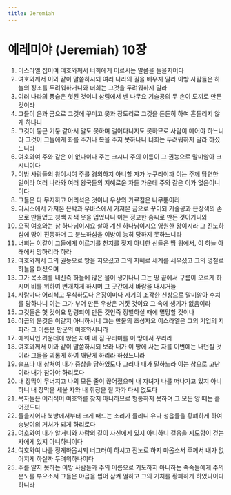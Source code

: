 ```yaml
---
title: Jeremiah
---
```


# 예레미야 (Jeremiah) 10장
1. 이스라엘 집이여 여호와께서 너희에게 이르시는 말씀을 들을지어다
1. 여호와께서 이와 같이 말씀하시되 여러 나라의 길을 배우지 말라 이방 사람들은 하늘의 징조를 두려워하거니와 너희는 그것을 두려워하지 말라
1. 여러 나라의 풍습은 헛된 것이니 삼림에서 벤 나무요 기술공의 두 손이 도끼로 만든 것이라
1. 그들이 은과 금으로 그것에 꾸미고 못과 장도리로 그것을 든든히 하여 흔들리지 않게 하나니
1. 그것이 둥근 기둥 같아서 말도 못하며 걸어다니지도 못하므로 사람이 메어야 하느니라 그것이 그들에게 화를 주거나 복을 주지 못하나니 너희는 두려워하지 말라 하셨느니라
1. 여호와여 주와 같은 이 없나이다 주는 크시니 주의 이름이 그 권능으로 말미암아 크시니이다
1. 이방 사람들의 왕이시여 주를 경외하지 아니할 자가 누구리이까 이는 주께 당연한 일이라 여러 나라와 여러 왕국들의 지혜로운 자들 가운데 주와 같은 이가 없음이니이다
1. 그들은 다 무지하고 어리석은 것이니 우상의 가르침은 나무뿐이라
1. 다시스에서 가져온 은박과 우바스에서 가져온 금으로 꾸미되 기술공과 은장색의 손으로 만들었고 청색 자색 옷을 입었나니 이는 정교한 솜씨로 만든 것이거니와
1. 오직 여호와는 참 하나님이시요 살아 계신 하나님이시요 영원한 왕이시라 그 진노하심에 땅이 진동하며 그 분노하심을 이방이 능히 당하지 못하느니라
1. 너희는 이같이 그들에게 이르기를 천지를 짓지 아니한 신들은 땅 위에서, 이 하늘 아래에서 망하리라 하라
1. 여호와께서 그의 권능으로 땅을 지으셨고 그의 지혜로 세계를 세우셨고 그의 명철로 하늘을 펴셨으며
1. 그가 목소리를 내신즉 하늘에 많은 물이 생기나니 그는 땅 끝에서 구름이 오르게 하시며 비를 위하여 번개치게 하시며 그 곳간에서 바람을 내시거늘
1. 사람마다 어리석고 무식하도다 은장이마다 자기의 조각한 신상으로 말미암아 수치를 당하나니 이는 그가 부어 만든 우상은 거짓 것이요 그 속에 생기가 없음이라
1. 그것들은 헛 것이요 망령되이 만든 것인즉 징벌하실 때에 멸망할 것이나
1. 야곱의 분깃은 이같지 아니하시니 그는 만물의 조성자요 이스라엘은 그의 기업의 지파라 그 이름은 만군의 여호와시니라
1. 에워싸인 가운데에 앉은 자여 네 짐 꾸러미를 이 땅에서 꾸리라
1. 여호와께서 이와 같이 말씀하시되 보라 내가 이 땅에 사는 자를 이번에는 내던질 것이라 그들을 괴롭게 하여 깨닫게 하리라 하셨느니라
1. 슬프다 내 상처여 내가 중상을 당하였도다 그러나 내가 말하노라 이는 참으로 고난이라 내가 참아야 하리로다
1. 내 장막이 무너지고 나의 모든 줄이 끊어졌으며 내 자녀가 나를 떠나가고 있지 아니하니 내 장막을 세울 자와 내 휘장을 칠 자가 다시 없도다
1. 목자들은 어리석어 여호와를 찾지 아니하므로 형통하지 못하며 그 모든 양 떼는 흩어졌도다
1. 들을지어다 북방에서부터 크게 떠드는 소리가 들리니 유다 성읍들을 황폐하게 하여 승냥이의 거처가 되게 하리로다
1. 여호와여 내가 알거니와 사람의 길이 자신에게 있지 아니하니 걸음을 지도함이 걷는 자에게 있지 아니하니이다
1. 여호와여 나를 징계하옵시되 너그러이 하시고 진노로 하지 마옵소서 주께서 내가 없어지게 하실까 두려워하나이다
1. 주를 알지 못하는 이방 사람들과 주의 이름으로 기도하지 아니하는 족속들에게 주의 분노를 부으소서 그들은 야곱을 씹어 삼켜 멸하고 그의 거처를 황폐하게 하였나이다 하니라